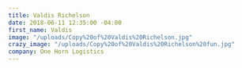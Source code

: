 ```yaml
---
title: Valdis Richelson
date: 2018-06-11 12:35:00 -04:00
first_name: Valdis
image: "/uploads/Copy%20of%20Valdis%20Richelson.jpg"
crazy_image: "/uploads/Copy%20of%20Valdis%20Richelson%20fun.jpg"
company: One Horn Logistics
---
```



